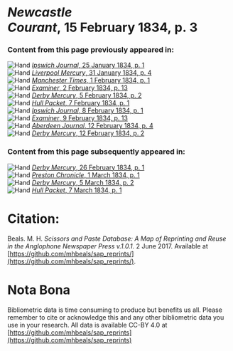 # *Newcastle Courant*, 15 February 1834, p. 3  
  
### Content from this page previously appeared in:  
![Hand](http://scissorsandpaste.net/wp-content/uploads/2017/06/smallhandpointer.png) [*Ipswich Journal*, 25 January 1834, p. 1](https://mhbeals.github.io/sap_html/Ipswich-Journal/Ipswich-Journal-25-January-1834-p-1)  
![Hand](http://scissorsandpaste.net/wp-content/uploads/2017/06/smallhandpointer.png) [*Liverpool Mercury*, 31 January 1834, p. 4](https://mhbeals.github.io/sap_html/Liverpool-Mercury/Liverpool-Mercury-31-January-1834-p-4)  
![Hand](http://scissorsandpaste.net/wp-content/uploads/2017/06/smallhandpointer.png) [*Manchester Times*, 1 February 1834, p. 1](https://mhbeals.github.io/sap_html/Manchester-Times/Manchester-Times-1-February-1834-p-1)  
![Hand](http://scissorsandpaste.net/wp-content/uploads/2017/06/smallhandpointer.png) [*Examiner*, 2 February 1834, p. 13](https://mhbeals.github.io/sap_html/Examiner/Examiner-2-February-1834-p-13)  
![Hand](http://scissorsandpaste.net/wp-content/uploads/2017/06/smallhandpointer.png) [*Derby Mercury*, 5 February 1834, p. 2](https://mhbeals.github.io/sap_html/Derby-Mercury/Derby-Mercury-5-February-1834-p-2)  
![Hand](http://scissorsandpaste.net/wp-content/uploads/2017/06/smallhandpointer.png) [*Hull Packet*, 7 February 1834, p. 1](https://mhbeals.github.io/sap_html/Hull-Packet/Hull-Packet-7-February-1834-p-1)  
![Hand](http://scissorsandpaste.net/wp-content/uploads/2017/06/smallhandpointer.png) [*Ipswich Journal*, 8 February 1834, p. 1](https://mhbeals.github.io/sap_html/Ipswich-Journal/Ipswich-Journal-8-February-1834-p-1)  
![Hand](http://scissorsandpaste.net/wp-content/uploads/2017/06/smallhandpointer.png) [*Examiner*, 9 February 1834, p. 13](https://mhbeals.github.io/sap_html/Examiner/Examiner-9-February-1834-p-13)  
![Hand](http://scissorsandpaste.net/wp-content/uploads/2017/06/smallhandpointer.png) [*Aberdeen Journal*, 12 February 1834, p. 4](https://mhbeals.github.io/sap_html/Aberdeen-Journal/Aberdeen-Journal-12-February-1834-p-4)  
![Hand](http://scissorsandpaste.net/wp-content/uploads/2017/06/smallhandpointer.png) [*Derby Mercury*, 12 February 1834, p. 2](https://mhbeals.github.io/sap_html/Derby-Mercury/Derby-Mercury-12-February-1834-p-2)  
  
### Content from this page subsequently appeared in:  
![Hand](http://scissorsandpaste.net/wp-content/uploads/2017/06/smallhandpointer.png) [*Derby Mercury*, 26 February 1834, p. 1](https://mhbeals.github.io/sap_html/Derby-Mercury/Derby-Mercury-26-February-1834-p-1)  
![Hand](http://scissorsandpaste.net/wp-content/uploads/2017/06/smallhandpointer.png) [*Preston Chronicle*, 1 March 1834, p. 1](https://mhbeals.github.io/sap_html/Preston-Chronicle/Preston-Chronicle-1-March-1834-p-1)  
![Hand](http://scissorsandpaste.net/wp-content/uploads/2017/06/smallhandpointer.png) [*Derby Mercury*, 5 March 1834, p. 2](https://mhbeals.github.io/sap_html/Derby-Mercury/Derby-Mercury-5-March-1834-p-2)  
![Hand](http://scissorsandpaste.net/wp-content/uploads/2017/06/smallhandpointer.png) [*Hull Packet*, 7 March 1834, p. 1](https://mhbeals.github.io/sap_html/Hull-Packet/Hull-Packet-7-March-1834-p-1)  


# Citation: 

Beals. M. H. *Scissors and Paste Database: A Map of Reprinting and Reuse in the Anglophone Newspaper Press v.1.0.1.* 2 June 2017. Available at [https://github.com/mhbeals/sap_reprints/](https://github.com/mhbeals/sap_reprints/). 

# Nota Bona

Bibliometric data is time consuming to produce but benefits us all. Please remember to cite or acknowledge this and any other bibliometric data you use in your research. All data is available CC-BY 4.0 at [https://github.com/mhbeals/sap_reprints](https://github.com/mhbeals/sap_reprints)